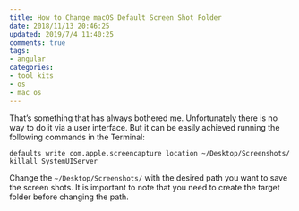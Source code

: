 ```yaml
---
title: How to Change macOS Default Screen Shot Folder
date: 2018/11/13 20:46:25
updated: 2019/7/4 11:40:25
comments: true
tags:
- angular
categories:
- tool kits
- os
- mac os
---
```



That’s something that has always bothered me. Unfortunately there is no way to do it via a user interface. But it can be easily achieved running the following commands in the Terminal:

```
defaults write com.apple.screencapture location ~/Desktop/Screenshots/
killall SystemUIServer
```

Change the `~/Desktop/Screenshots/` with the desired path you want to save the screen shots. It is important to note that you need to create the target folder before changing the path.


